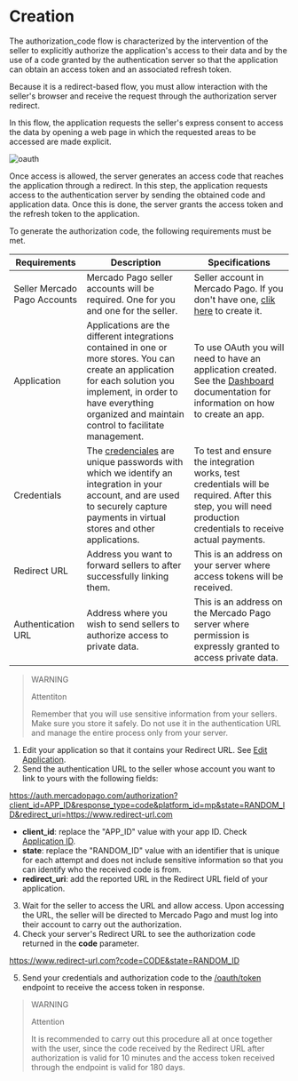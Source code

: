 # Creation

The authorization_code flow is characterized by the intervention of the seller to explicitly authorize the application's access to their data and by the use of a code granted by the authentication server so that the application can obtain an access token and an associated refresh token.

Because it is a redirect-based flow, you must allow interaction with the seller's browser and receive the request through the authorization server redirect.

In this flow, the application requests the seller's express consent to access the data by opening a web page in which the requested areas to be accessed are made explicit.

![oauth](/images/oauth/oauth.png)

Once access is allowed, the server generates an access code that reaches the application through a redirect. In this step, the application requests access to the authentication server by sending the obtained code and application data. Once this is done, the server grants the access token and the refresh token to the application.

To generate the authorization code, the following requirements must be met.

| Requirements | Description | Specifications |
| --- | --- | --- |
| Seller Mercado Pago Accounts | Mercado Pago seller accounts will be required. One for you and one for the seller. | Seller account in Mercado Pago. If you don't have one, [clik here](https://www.mercadopago[FAKER][URL[DOMAIN]/hub/registration/landing) to create it. |
| Application | Applications are the different integrations contained in one or more stores. You can create an application for each solution you implement, in order to have everything organized and maintain control to facilitate management. | To use OAuth you will need to have an application created. See the [Dashboard](https://www.mercadopago[FAKER][URL[DOMAIN]/developers/en/guides/resources/dashboard) documentation for information on how to create an app. |
| Credentials | The [credenciales](https://www.mercadopago[FAKER][URL[DOMAIN]/developers/en/guides/resources/credentials) are unique passwords with which we identify an integration in your account, and are used to securely capture payments in virtual stores and other applications. | To test and ensure the integration works, test credentials will be required. After this step, you will need production credentials to receive actual payments. |
| Redirect URL | Address you want to forward sellers to after successfully linking them. | This is an address on your server where access tokens will be received. |
| Authentication URL | Address where you wish to send sellers to authorize access to private data. | This is an address on the Mercado Pago server where permission is expressly granted to access private data. |

> WARNING 
> 
> Attentiton
> 
> Remember that you will use sensitive information from your sellers. Make sure you store it safely. Do not use it in the authentication URL and manage the entire process only from your server.

1. Edit your application so that it contains your Redirect URL. See [Edit Application]().
2. Send the authentication URL to the seller whose account you want to link to yours with the following fields:

https://auth.mercadopago.com/authorization?client_id=APP_ID&response_type=code&platform_id=mp&state=RANDOM_ID&redirect_uri=https://www.redirect-url.com

* **client_id**: replace the "APP_ID" value with your app ID. Check [Application ID]().
* **state**: replace the "RANDOM_ID" value with an identifier that is unique for each attempt and does not include sensitive information so that you can identify who the received code is from.
* **redirect_uri**: add the reported URL in the Redirect URL field of your application.

3. Wait for the seller to access the URL and allow access. Upon accessing the URL, the seller will be directed to Mercado Pago and must log into their account to carry out the authorization.
4. Check your server's Redirect URL to see the authorization code returned in the **code** parameter.

https://www.redirect-url.com?code=CODE&state=RANDOM_ID

5. Send your credentials and authorization code to the [/oauth/token](https://www.mercadopago[FAKER][URL][DOMAIN]/developers/en/reference/oauth/_oauth_token/post) endpoint to receive the access token in response. 

> WARNING 
> 
> Attention
> 
> It is recommended to carry out this procedure all at once together with the user, since the code received by the Redirect URL after authorization is valid for 10 minutes and the access token received through the endpoint is valid for 180 days.

